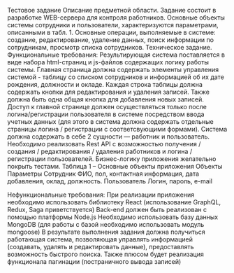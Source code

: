 Тестовое задание
Описание предметной области. 
Задание состоит в разработке WEB-сервера для контроля работников. Основные объекты системы сотрудники и пользователи, характеризуются параметрами, описанными в табл. 1. Основные операции, выполняемые в системе: создание, редактирование, удаление данных, поиск информации по сотрудникам, просмотр списка сотрудников.
Техническое задание.
Функциональные требования: Результирующая система поставляется в виде набора html-страниц и js-файлов содержащих логику работы системы.
Главная страница должна содержать элементы управления системой - таблицу со списком сотрудников и информацией об их дате рождения, должности и окладе. Каждая строка таблицы должна содержать кнопки для редактирования и удаления записей.  Также должна быть одна общая кнопка для добавления новых записей. Доступ к главной странице должен осуществляться только после логина/регистрации пользователя в системе посредством ввода учетных данных (для этого в система должна содержать отдельные страницы логина / регистрации с соответсвующими формами).
Система должна содержать в себе 2 сущности — работник и пользователь. Необходимо реализовать Rest API с возможностью получения / создания / редактирования / удаления работников и логина / регистрации пользователей.
Бизнес-логику приложения желательно покрыть тестами.
Таблица 1 – Основные объекты приложения
Объекты	Параметры
Сотрудник	ФИО, пол, контактная информация, дата добавления, оклад, должность.
Пользователь	Логин, пароль, e-mail

Нефункциональные требования:
	При реализации приложения необходимо использовать библиотеку 
React (использование GraphQL, Redux, Saga приветствуется)
Back-end должен быть реализован с помощью платформы Node.js
Необходимо использовать базу данных MongoDB (для работы с базой необходимо использовать модуль mongoose)
В результате выполнения задания должна получиться работающая система, позволяющая управлять информацией (создавать, удалять и редактировать данные), предоставлять возможность быстрого поиска. Также плюсом будет реализация функционала пагинации (постраничного вывода записей)
